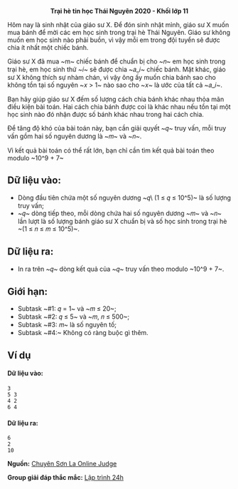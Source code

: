 **<center>Trại hè tin học Thái Nguyên 2020 - Khối lớp 11</center>**

Hôm nay là sinh nhật của giáo sư X. Để đón sinh nhật mình, giáo sư X muốn mua bánh để mời các em học sinh trong trại hè Thái Nguyên. Giáo sư không muốn em học sinh nào phải buồn, vì vậy mỗi em trong đội tuyển sẽ được chia ít nhất một chiếc bánh.

Giáo sư X đã mua ~m~ chiếc bánh để chuẩn bị cho ~𝑛~ em học sinh trong trại hè, em học sinh thứ ~𝑖~ sẽ được chia ~𝑎_𝑖~ chiếc bánh. Mặt khác, giáo sư X không thích sự nhàm chán, vì vậy ông ấy muốn chia bánh sao cho không tồn tại số nguyên ~𝑥 > 1~ nào sao cho ~𝑥~ là ước của tất cả ~𝑎_𝑖~.

Bạn hãy giúp giáo sư X đếm số lượng cách chia bánh khác nhau thỏa mãn điều kiện bài toán. Hai cách chia bánh được coi là khác nhau nếu tồn tại một học sinh nào đó nhận được số bánh khác nhau trong hai cách chia.

Để tăng độ khó của bài toán này, bạn cần giải quyết ~𝑞~ truy vấn, mỗi truy vấn gồm hai số nguyên dương là ~𝑚~ và ~𝑛~.

Vì kết quả bài toán có thể rất lớn, bạn chỉ cần tìm kết quả bài toán theo modulo ~10^9 + 7~

## Dữ liệu vào:
- Dòng đầu tiên chứa một số nguyên dương ~𝑞\ (1 ≤ 𝑞 ≤ 10^5)~ là số lượng truy vấn;
- ~𝑞~ dòng tiếp theo, mỗi dòng chứa hai số nguyên dương ~𝑚~ và ~𝑛~ lần lượt là số lượng bánh giáo sư X chuẩn bị và số học sinh trong trại hè ~(1 ≤ 𝑛 ≤ 𝑚 ≤ 10^5)~.

## Dữ liệu ra:
- In ra trên ~𝑞~ dòng kết quả của ~𝑞~ truy vấn theo modulo ~10^9 + 7~.

## Giới hạn:
- Subtask ~\#1: 𝑞 = 1~ và ~𝑚 ≤ 20~;
- Subtask ~\#2: 𝑞 ≤ 5~ và ~𝑚, 𝑛 ≤ 500~;
- Subtask ~\#3: 𝑚~ là số nguyên tố;
- Subtask ~\#4:~ Không có ràng buộc gì thêm.

## Ví dụ
#### Dữ liệu vào:
```
3
5 3
4 2
6 4
```

#### Dữ liệu ra:
```
6
2
10
```
**Nguồn:** [Chuyên Sơn La Online Judge](http://csloj.ddns.net/)

**Group giải đáp thắc mắc:** [Lập trình 24h](https://www.facebook.com/groups/1386904321519984)
